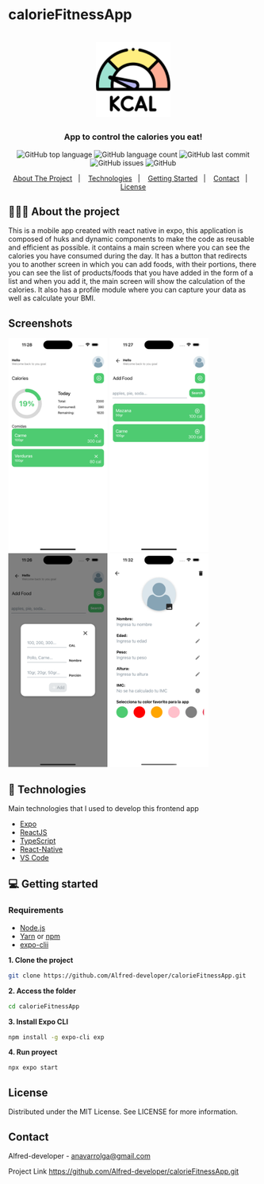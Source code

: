 # calorieFitnessApp
<h1 align="center">
	<img alt="Logo" src="assets/kcal.png" height="150px" width="150px" />
</h1>
<h3 align="center">
  App to control the calories you eat!
</h3>

<p align="center"></p>

<p align="center">
  <img alt="GitHub top language" src="https://img.shields.io/badge/Expo-51.0.9-blue">

  <img alt="GitHub language count" src="https://img.shields.io/badge/React%20Native-0.74.1-blue">

  <img alt="GitHub last commit" src="https://img.shields.io/badge/Last%20Commite-21/01/25-orange">

  <img alt="GitHub issues" src="https://img.shields.io/badge/Issues-0-yellow">

  <img alt="GitHub" src="https://img.shields.io/badge/License-MIT-green">
</p>

<p align="center">
  <a href="#-about-the-project">About The Project</a>&nbsp;&nbsp;&nbsp;|&nbsp;&nbsp;&nbsp;
  <a href="#-technologies">Technologies</a>&nbsp;&nbsp;&nbsp;|&nbsp;&nbsp;&nbsp;
  <a href="#-getting-started">Getting Started</a>&nbsp;&nbsp;&nbsp;|&nbsp;&nbsp;&nbsp;
  <a href="#contact">Contact</a>&nbsp;&nbsp;&nbsp;|&nbsp;&nbsp;&nbsp;
  <a href="#-license">License</a>
</p>

## 👨🏻‍💻 About the project

<p>
This is a mobile app created with react native in expo, this application is composed of huks and dynamic components to make the code as reusable and efficient as possible. it contains a main screen where you can see the calories you have consumed during the day. It has a button that redirects you to another screen in which you can add foods, with their portions, there you can see the list of products/foods that you have added in the form of a list and when you add it, the main screen will show the calculation of the calories.
It also has a profile module where you can capture your data as well as calculate your BMI.
</p>

## Screenshots
<div>
	<img src="assets/screenShots/screen-5.png" height="430px" width="200px" />
	<img src="assets/screenShots/screen-4.png" height="430px" width="200px" />
	<img src="assets/screenShots/screen-3.png" height="430px" width="200px" />
	<img src="assets/screenShots/screen-6.png" height="430px" width="200px" />
</div>

## 🚀 Technologies

Main technologies that I used to develop this frontend app

- [Expo](https://docs.expo.io)
- [ReactJS](https://nodejs.org/en)
- [TypeScript](https://www.typescriptlang.org)
- [React-Native](https://reactnative.dev/docs/getting-started)
- [VS Code](https://code.visualstudio.com)

## 💻 Getting started

### Requirements

- [Node.js](https://nodejs.org/en/)
- [Yarn](https://classic.yarnpkg.com/) or [npm](https://www.npmjs.com/)
- [expo-clii](https://docs.expo.dev/)

**1. Clone the project**
```bash
git clone https://github.com/Alfred-developer/calorieFitnessApp.git
```
**2. Access the folder**
```bash
cd calorieFitnessApp
```
**3. Install Expo CLI**
```bash
npm install -g expo-cli exp
```
**4. Run proyect**
```bash
npx expo start
```

<!-- LICENSE -->
## License

Distributed under the MIT License. See LICENSE for more information.

## Contact

Alfred-developer - anavarrolga@gmail.com


Project Link https://github.com/Alfred-developer/calorieFitnessApp.git

